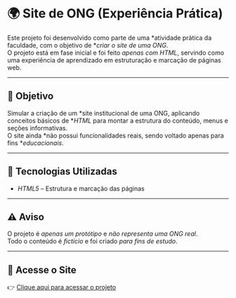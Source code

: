 # 🌍 Site de ONG (Experiência Prática)

Este projeto foi desenvolvido como parte de uma *atividade prática da faculdade, com o objetivo de **criar o site de uma ONG*.  
O projeto está em fase inicial e foi feito *apenas com HTML*, servindo como uma experiência de aprendizado em estruturação e marcação de páginas web.

---

## 🎯 Objetivo
Simular a criação de um *site institucional de uma ONG, aplicando conceitos básicos de **HTML* para montar a estrutura do conteúdo, menus e seções informativas.  
O site ainda *não possui funcionalidades reais, sendo voltado apenas para fins **educacionais*.

---

## 🧠 Tecnologias Utilizadas
- *HTML5* – Estrutura e marcação das páginas  

---

## ⚠ Aviso
O projeto é *apenas um protótipo* e *não representa uma ONG real*.  
Todo o conteúdo é *fictício* e foi criado *para fins de estudo*.

---

## 🚀 Acesse o Site
👉 [Clique aqui para acessar o projeto](file:///OneDrive/Desktop/programacaoweb/html/index.html)